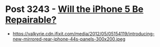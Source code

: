 # Post 3243 - [Will the iPhone 5 Be Repairable?](https://www.ifixit.com/News/3243/will-the-iphone-5-be-repairable)

- https://valkyrie.cdn.ifixit.com/media/2012/05/05154119/introducing-new-mirrored-rear-iphone-44s-panels-300x200.jpeg
